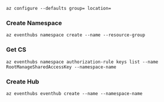 ```
az configure --defaults group= location=
```

### Create Namespace
```
az eventhubs namespace create --name --resource-group
```

### Get CS
```
az eventhubs namespace authorization-rule keys list --name RootManageSharedAccessKey --namespace-name 
```

### Create Hub
```
az eventhubs eventhub create --name --namespace-name 
```

